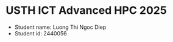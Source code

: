 USTH ICT Advanced HPC 2025
=================================

* Student name: Luong Thi Ngoc Diep
* Student id: 2440056
